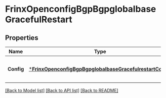 # FrinxOpenconfigBgpBgpglobalbaseGracefulRestart

## Properties
Name | Type | Description | Notes
------------ | ------------- | ------------- | -------------
**Config** | [***FrinxOpenconfigBgpBgpglobalbaseGracefulrestartConfig**](frinx.openconfig.bgp.bgpglobalbase.gracefulrestart.Config.md) | Optional[Configuration parameters relating to graceful-restart] REF:Optional.empty | [optional] [default to null]

[[Back to Model list]](../README.md#documentation-for-models) [[Back to API list]](../README.md#documentation-for-api-endpoints) [[Back to README]](../README.md)


